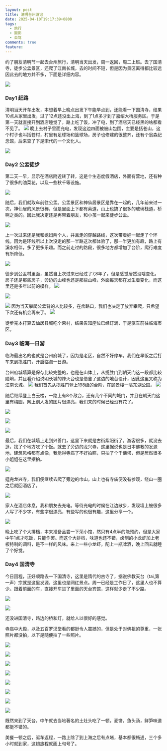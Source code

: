 ```yaml
---
layout: post
title: 清明台州游记
date: 2025-04-10T19:17:39+0800
tags:
  - 旅行
  - 摄影
  - 自驾
comments: true
feature:
---
```

约了朋友清明节一起去台州旅行，清明当天出发，周一返回，周二上班。去了国清寺，徒步公盂景区，还爬了江南长城，去的时间不短，但是因为景区离得都比较远因此去的地方并不多，下面是详细内容。

![](https://img.isming.me/photo/20250410183754517.webp)

<!--more-->

### Day1 赶路
清明当天开车出发，本想着早上晚点出发下午能早点到，还能看一下国清寺，结果10点从家里出发，过了12点还没出上海，到了1点多才到了嘉绍大桥服务区。于是第一天就直接开到酒店睡觉了，路上吃了饭，冲了电，到了酒店天已经黑的啥都看不见了。
![](https://img.isming.me/photo/20250410182620748.webp)
晚上去村子里面充电，发现这边四面被被山包围，主要是括苍山，这个村子也叫括苍村，村里有足球场和篮球场，房子也修建的很整齐，还有个翁森纪念馆，后来查了下是宋代的一个文化人。

![](https://img.isming.me/photo/20250410184126029.webp)

### Day2 公盂徒步
第二天一早，显示在酒店附近转了转，这是个生态度假酒店，外面有营地，还有种了很多的油菜花，以及一些秋千等设施。

![](https://img.isming.me/photo/20250410182837745.webp)

随后，我们就取车前往公盂。公盂景区和神仙居景区是靠在一起的，几年前来过一次，神仙居的风景很棒，但是里面上下都有索道，山上也搞了很多的玻璃栈道，桥啊之类的。因此我决定还是再带着朋友，和小孩一起来徒步公盂。

![](https://img.isming.me/photo/20250410183734979.webp)

上一次过来还是我和媳妇两个人，并且走的穿越路线，这次带着娃一起走了个环线。因为是环线所以上次没走的那一半路这次都体验了，那一半更加有趣，路上有溪水相伴，多了更多乐趣。而之前走过的路段，很多地方都增加了台阶，爬行难度有所降低。

![](https://img.isming.me/photo/20250410183902766.webp)

徒步到公盂村里面，虽然自上次过来已经过了7,8年了，但是感觉居然没啥变化。房子还是那些房子，旁边的山峰也还是那些山峰，外面每天都在发生着变化，而这里还是多年以前的模样。
![](https://img.isming.me/photo/20250410184000731.webp)

![](https://img.isming.me/photo/20250410184022689.webp)

![](https://img.isming.me/photo/20250410184052061.webp)
因为当天攀爬公盂背的人比较多，在岔路口，我们也决定了放弃攀爬，只希望下次还有机会再来了。
![](https://img.isming.me/photo/20250410184105623.webp)

徒步完本打算去仙居县城吃个荣村，结果告知座位已经订满，于是驱车前往临海市区。

### Day3 临海一日游

临海最出名的也就是台州府城了，因为是老区，自然不好停车。我们在早饭之后打车来到揽胜门，开启临海一日游。

台州府城墙算是保存比较完整的，也是在山体上，从揽胜门到朝天门这一段都比较陡峭，并且看介绍说明长城的烽火台也是借鉴了这边的地台设计，因此这里又称为江南长城。
![](https://img.isming.me/photo/20250410185008798.webp)
我们首先从揽胜门登上198级的台阶，在顾景楼一眺东湖公园。
![](https://img.isming.me/photo/20250410185027588.webp)

随后继续登上白云楼，一路上有8个敌台，还有几个不同的城门，并且在朝天门这里有梅园，网上别人发的图片很漂亮，我们来的时候已经没有花了。

![](https://img.isming.me/photo/20250410185059623.webp)

![](https://img.isming.me/photo/20250410185258295.webp)

![](https://img.isming.me/photo/20250410185319617.webp)

最后，我们在城墙上走到兴善门，这里下来就是古街紫阳街了。游客很多，就没去逛，找了个地方吃了个饭。就去了旁边的龙兴寺，这里据说也是日本佛教的发源地，建筑风格都有点像，我觉得寺庙了不好拍照，只拍了个千佛塔，但是居然很多小姐姐在这里摆拍。

![](https://img.isming.me/photo/20250410185739379.webp)

逛完龙兴寺，我们便继续去爬了旁边的巾山，山上也有寺庙便没有参观，绕山一圈之后就回酒店了。

![](https://img.isming.me/photo/20250410185936573.webp)

家人在酒店休息，我和朋友去充电。等待充电的时候在江边散步，发现墙上被很多人写了不少字，有些字很漂亮，有些写的也很有趣，这里分享一个。

![](https://img.isming.me/photo/20250410190049096.webp)

晚上吃了个大排档，本来准备品尝一下荣小馆，然只有4点半的能预约，但是大家中午1点才吃饭，只能作罢。而这个大排档，味道也还不错，卤制的小龙虾加上老板特制的调料，是不一样的风味。来上一些小龙虾，配上一瓶啤酒，晚上回去就睡了个好觉。

### Day4 国清寺
今日回程，正好顺路去一下国清寺，这里是隋代的古寺了，据说佛教天台（tai,第一声）宗就是这里发源，这里也是网红景点。周一已经是工作日了，这里人也不算少。跟着前面的车，直接开车进了里面的天台宾馆，这样就少走了不少路。

![](https://img.isming.me/photo/20250410190752644.webp)

![](https://img.isming.me/photo/20250410190802429.webp)

还没进国清寺，路边的桥和灯，就给人以很好的感觉。

寺庙中大殿，以及五百罗汉堂看的都挺令人震撼的，但是处于对佛祖的尊重，一张照片都没拍，以下是随便拍了一些照片。

![](https://img.isming.me/photo/20250410190853359.webp)

![](https://img.isming.me/photo/20250410190917012.webp)

![](https://img.isming.me/photo/20250410190932186.webp)

![](https://img.isming.me/photo/20250410190946325.webp)

![](https://img.isming.me/photo/20250410190958325.webp)

![](https://img.isming.me/photo/20250410191014411.webp)

![](https://img.isming.me/photo/20250410191036347.webp)

![](https://img.isming.me/photo/20250410191047510.webp)

既然来到了天台，中午就去当地著名的土灶头吃了一顿，麦饼，鱼头汤，鲜笋味道都挺不错的。

美餐一顿之后，驱车返程，一路上除了到上海之后有点堵，基本都很畅通，三个多小时就到家，这趟旅程就画上句号了。